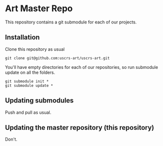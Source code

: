 # Art Master Repo
This repository contains a git submodule for each of our projects.

## Installation
Clone this repository as usual
    
    git clone git@github.com:uscrs-art/uscrs-art.git
    
You'll have empty directories for each of our repositories, so run submodule update on all the folders.

    git submodule init *
    git submodule update *

## Updating submodules
Push and pull as usual.

## Updating the master repository (this repository)
Don't.